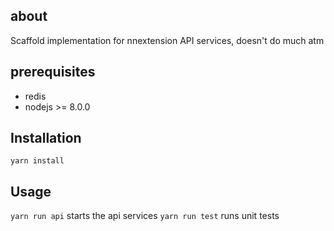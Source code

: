 ## about

Scaffold implementation for nnextension API services, doesn't do much atm

## prerequisites

* redis
* nodejs >= 8.0.0

## Installation

```
yarn install
```

## Usage
`yarn run api` starts the api services
`yarn run test` runs unit tests
